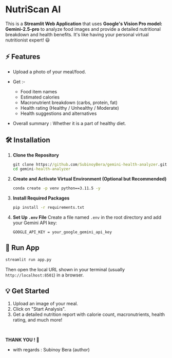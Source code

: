 # NutriScan AI

This is a **Streamlit Web Application** that uses **Google's Vision Pro model: Gemini-2.5-pro** to analyze food images and provide a detailed nutritional breakdown and health benefits. It's like having your personal virtual nutritionist expert! 😃

## ⚡ Features 

* Upload a photo of your meal/food.
* Get :-

  * Food item names
  * Estimated calories
  * Macronutrient breakdown (carbs, protein, fat)
  * Health rating (Healthy / Unhealthy / Moderate)
  * Health suggestions and alternatives
* Overall summary : Whether it is a part of healthy diet.

## 🛠️ Installation

1. **Clone the Repository**

   ```cmd
   git clone https://github.com/SubinoyBera/gemini-health-analyzer.git
   cd gemini-health-analyzer
   ```

2. **Create and Activate Virtual Environment (Optional but Recommended)**

   ```cmd
   conda create -p venv python==3.11.5 -y
   ```

3. **Install Required Packages**

   ```cmd
   pip install -r requirements.txt
   ```

4. **Set Up `.env` File**
   Create a file named `.env` in the root directory and add your Gemini API key:

   ```env
   GOOGLE_API_KEY = your_google_gemini_api_key
   ```

## 🚀 Run App

```cmd
streamlit run app.py
```

Then open the local URL shown in your terminal (usually `http://localhost:8501`) in a browser.

## 💡 Get Started 

1. Upload an image of your meal.
2. Click on "Start Analysis".
3. Get a detailed nutrition report with calorie count, macronutrients, health rating, and much more!

<br>

**THANK YOU ! 🙏**
 - with regards : Subinoy Bera (author)